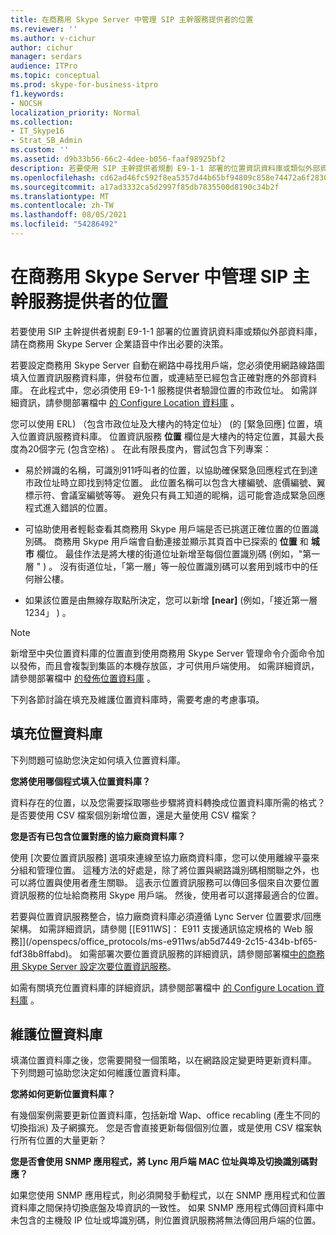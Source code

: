```yaml
---
title: 在商務用 Skype Server 中管理 SIP 主幹服務提供者的位置
ms.reviewer: ''
ms.author: v-cichur
author: cichur
manager: serdars
audience: ITPro
ms.topic: conceptual
ms.prod: skype-for-business-itpro
f1.keywords:
- NOCSH
localization_priority: Normal
ms.collection:
- IT_Skype16
- Strat_SB_Admin
ms.custom: ''
ms.assetid: d9b33b56-66c2-4dee-b056-faaf98925bf2
description: 若要使用 SIP 主幹提供者規劃 E9-1-1 部署的位置資訊資料庫或類似外部資料庫，請在商務用 Skype Server 企業語音中作出必要的決策。
ms.openlocfilehash: cd62ad46fc592f8ea5357d44b65bf94809c858e74472a6f2830047a5f37f5aba
ms.sourcegitcommit: a17ad3332ca5d2997f85db7835500d8190c34b2f
ms.translationtype: MT
ms.contentlocale: zh-TW
ms.lasthandoff: 08/05/2021
ms.locfileid: "54286492"
---
```

# <a name="manage-locations-for-sip-trunk-service-providers-in-skype-for-business-server"></a>在商務用 Skype Server 中管理 SIP 主幹服務提供者的位置

若要使用 SIP 主幹提供者規劃 E9-1-1 部署的位置資訊資料庫或類似外部資料庫，請在商務用 Skype Server 企業語音中作出必要的決策。

若要設定商務用 Skype Server 自動在網路中尋找用戶端，您必須使用網路線路圖填入位置資訊服務資料庫，併發布位置，或連結至已經包含正確對應的外部資料庫。 在此程式中，您必須使用 E9-1-1 服務提供者驗證位置的市政位址。 如需詳細資訊，請參閱部署檔中 [的 Configure Location 資料庫](/previous-versions/office/lync-server-2013/lync-server-2013-configure-the-location-database) 。

您可以使用 ERL) （包含市政位址及大樓內的特定位址） (的 [緊急回應] 位置，填入位置資訊服務資料庫。 位置資訊服務 **位置** 欄位是大樓內的特定位置，其最大長度為20個字元 (包含空格) 。 在此有限長度內，嘗試包含下列專案：

- 易於辨識的名稱，可識別911呼叫者的位置，以協助確保緊急回應程式在到達市政位址時立即找到特定位置。 此位置名稱可以包含大樓編號、底價編號、翼標示符、會議室編號等等。 避免只有員工知道的昵稱，這可能會造成緊急回應程式進入錯誤的位置。

- 可協助使用者輕鬆查看其商務用 Skype 用戶端是否已挑選正確位置的位置識別碼。 商務用 Skype 用戶端會自動連接並顯示其頁首中已探索的 **位置** 和 **城市** 欄位。 最佳作法是將大樓的街道位址新增至每個位置識別碼 (例如，"第一層 <street number> " ) 。 沒有街道位址，「第一層」等一般位置識別碼可以套用到城市中的任何辦公樓。

- 如果該位置是由無線存取點所決定，您可以新增 **[near]** (例如，「接近第一層1234」 ) 。

> [!NOTE]
> 新增至中央位置資料庫的位置直到使用商務用 Skype Server 管理命令介面命令加以發佈，而且會複製到集區的本機存放區，才可供用戶端使用。 如需詳細資訊，請參閱部署檔中 [的發佈位置資料庫](/previous-versions/office/lync-server-2013/lync-server-2013-publish-the-location-database) 。

下列各節討論在填充及維護位置資料庫時，需要考慮的考慮事項。

## <a name="populating-the-location-database"></a>填充位置資料庫

下列問題可協助您決定如何填入位置資料庫。

 **您將使用哪個程式填入位置資料庫？**

資料存在的位置，以及您需要採取哪些步驟將資料轉換成位置資料庫所需的格式？ 是否要使用 CSV 檔案個別新增位置，還是大量使用 CSV 檔案？

 **您是否有已包含位置對應的協力廠商資料庫？**

使用 [次要位置資訊服務] 選項來連線至協力廠商資料庫，您可以使用離線平臺來分組和管理位置。 這種方法的好處是，除了將位置與網路識別碼相關聯之外，也可以將位置與使用者產生關聯。 這表示位置資訊服務可以傳回多個來自次要位置資訊服務的位址給商務用 Skype 用戶端。 然後，使用者可以選擇最適合的位置。

若要與位置資訊服務整合，協力廠商資料庫必須遵循 Lync Server 位置要求/回應架構。 如需詳細資訊，請參閱  [[E911WS]： E911 支援通訊協定規格的 Web 服務]](/openspecs/office_protocols/ms-e911ws/ab5d7449-2c15-434b-bf65-fdf38b8ffabd)。 如需部署次要位置資訊服務的詳細資訊，請參閱部署檔[中的商務用 Skype Server 設定次要位置資訊服務](../../deploy/deploy-enterprise-voice/secondary-location-information-service.md)。

如需有關填充位置資料庫的詳細資訊，請參閱部署檔中 [的 Configure Location 資料庫](/previous-versions/office/lync-server-2013/lync-server-2013-configure-the-location-database) 。

## <a name="maintaining-the-location-database"></a>維護位置資料庫

填滿位置資料庫之後，您需要開發一個策略，以在網路設定變更時更新資料庫。 下列問題可協助您決定如何維護位置資料庫。

 **您將如何更新位置資料庫？**

有幾個案例需要更新位置資料庫，包括新增 Wap、office recabling (產生不同的切換指派) 及子網擴充。 您是否會直接更新每個個別位置，或是使用 CSV 檔案執行所有位置的大量更新？

 **您是否會使用 SNMP 應用程式，將 Lync 用戶端 MAC 位址與埠及切換識別碼對應？**

如果您使用 SNMP 應用程式，則必須開發手動程式，以在 SNMP 應用程式和位置資料庫之間保持切換底盤及埠資訊的一致性。 如果 SNMP 應用程式傳回資料庫中未包含的主機殼 IP 位址或埠識別碼，則位置資訊服務將無法傳回用戶端的位置。